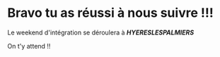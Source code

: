 # Bravo tu as réussi à nous suivre !!! 

Le weekend d'intégration se déroulera à _**HYERESLESPALMIERS**_

On t'y attend !!
